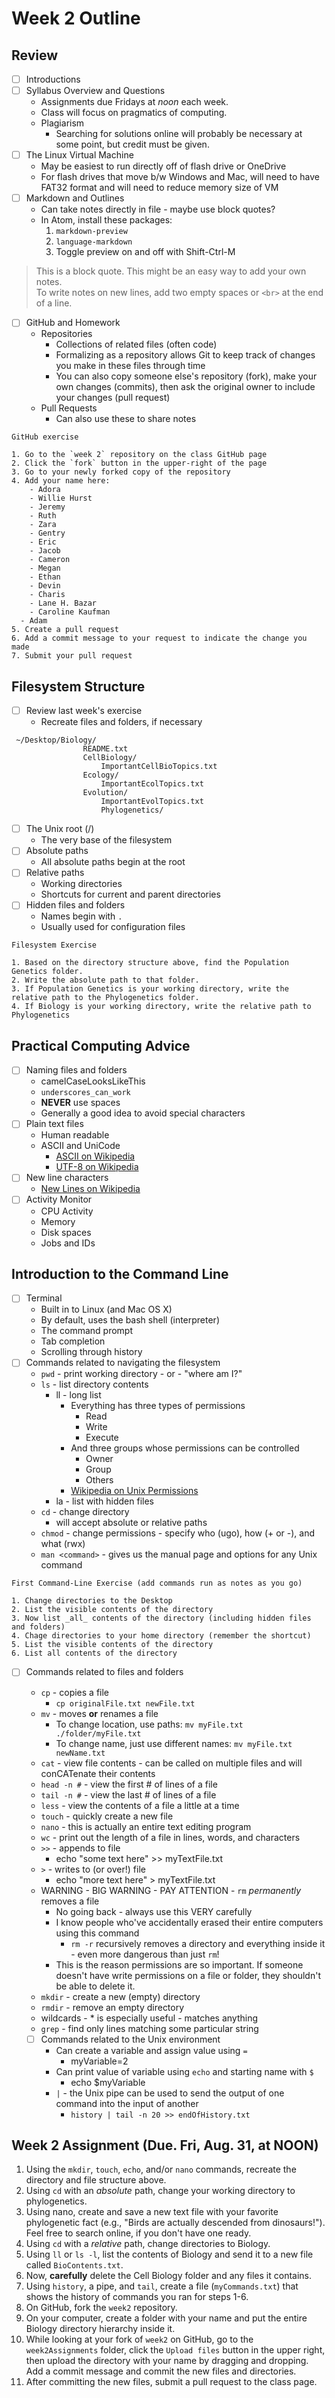 # Week 2 Outline

## Review

- [ ] Introductions
- [ ] Syllabus Overview and Questions
	- Assignments due Fridays at _noon_ each week.
	- Class will focus on pragmatics of computing.
	- Plagiarism
		- Searching for solutions online will probably be necessary at some point, but credit must be given.
- [ ] The Linux Virtual Machine
	- May be easiest to run directly off of flash drive or OneDrive
	- For flash drives that move b/w Windows and Mac, will need to have FAT32 format and will need to reduce memory size of VM
- [ ] Markdown and Outlines
	- Can take notes directly in file - maybe use block quotes?
	- In Atom, install these packages:
		1. `markdown-preview`
		2. `language-markdown`
		3. Toggle preview on and off with Shift-Ctrl-M

> This is a block quote.
> This might be an easy way to add your own notes.<br>
> To write notes on new lines, add two empty spaces or `<br>` at the end of a line.

- [ ] GitHub and Homework
	- Repositories
		- Collections of related files (often code)
		- Formalizing as a repository allows Git to keep track of changes you make in these files through time
		- You can also copy someone else's repository (fork), make your own changes (commits), then ask the original owner to include your changes (pull request)
	- Pull Requests
		- Can also use these to share notes

```
GitHub exercise

1. Go to the `week 2` repository on the class GitHub page
2. Click the `fork` button in the upper-right of the page
3. Go to your newly forked copy of the repository
4. Add your name here:
	- Adora
	- Willie Hurst
	- Jeremy
	- Ruth
	- Zara
	- Gentry
	- Eric
	- Jacob
	- Cameron
	- Megan
	- Ethan
	- Devin
	- Charis
	- Lane H. Bazar
	- Caroline Kaufman 
  - Adam 
5. Create a pull request
6. Add a commit message to your request to indicate the change you made
7. Submit your pull request
```


## Filesystem Structure

- [ ] Review last week's exercise
	- Recreate files and folders, if necessary

```
 ~/Desktop/Biology/
				README.txt
				CellBiology/
					ImportantCellBioTopics.txt
				Ecology/
					ImportantEcolTopics.txt
				Evolution/
					ImportantEvolTopics.txt
					Phylogenetics/
```

- [ ] The Unix root (/)
	- The very base of the filesystem
- [ ] Absolute paths
	- All absolute paths begin at the root
- [ ] Relative paths
	- Working directories
	- Shortcuts for current and parent directories
- [ ] Hidden files and folders
	- Names begin with `.`
	- Usually used for configuration files

```
Filesystem Exercise

1. Based on the directory structure above, find the Population Genetics folder.
2. Write the absolute path to that folder.
3. If Population Genetics is your working directory, write the relative path to the Phylogenetics folder.
4. If Biology is your working directory, write the relative path to Phylogenetics
```

## Practical Computing Advice

- [ ] Naming files and folders
	- camelCaseLooksLikeThis
	- `underscores_can_work`
	- __NEVER__ use spaces
	- Generally a good idea to avoid special characters
- [ ] Plain text files
	- Human readable
	- ASCII and UniCode
		- [ASCII on Wikipedia](https://en.wikipedia.org/wiki/ASCII)
		- [UTF-8 on Wikipedia](https://en.wikipedia.org/wiki/UTF-8)
- [ ] New line characters
	- [New Lines on Wikipedia](https://en.wikipedia.org/wiki/Newline)
- [ ] Activity Monitor
	- CPU Activity
	- Memory
	- Disk spaces
	- Jobs and IDs

## Introduction to the Command Line

- [ ] Terminal
	- Built in to Linux (and Mac OS X)
	- By default, uses the bash shell (interpreter)
	- The command prompt
	- Tab completion
	- Scrolling through history
- [ ] Commands related to navigating the filesystem
	- `pwd` - print working directory - or - "where am I?"
	- `ls` - list directory contents
		- ll - long list
			- Everything has three types of permissions
				- Read
				- Write
				- Execute
			- And three groups whose permissions can be controlled
				- Owner
				- Group
				- Others
			- [Wikipedia on Unix Permissions](https://en.wikipedia.org/wiki/File_system_permissions#Notation_of_traditional_Unix_permissions)
		- la - list with hidden files
	- `cd` - change directory
		- will accept absolute or relative paths
	- `chmod` - change permissions - specify who (ugo), how (+ or -), and what (rwx)
	- `man <command>` - gives us the manual page and options for any Unix command

```
First Command-Line Exercise (add commands run as notes as you go)

1. Change directories to the Desktop
2. List the visible contents of the directory
3. Now list _all_ contents of the directory (including hidden files and folders)
4. Chage directories to your home directory (remember the shortcut)
5. List the visible contents of the directory
6. List all contents of the directory
```

- [ ] Commands related to files and folders
	- `cp` - copies a file
		- `cp originalFile.txt newFile.txt`
	- `mv` - moves __or__ renames a file
		- To change location, use paths: `mv myFile.txt ./folder/myFile.txt`
		- To change name, just use different names: `mv myFile.txt newName.txt`
	- `cat` - view file contents - can be called on multiple files and will conCATenate their contents
	- `head -n #` - view the first # of lines of a file
	- `tail -n #` - view the last # of lines of a file
	- `less` - view the contents of a file a little at a time
	- `touch` - quickly create a new file
	- `nano` - this is actually an entire text editing program
	- `wc` - print out the length of a file in lines, words, and characters
	- `>>` - appends to file
		- echo "some text here" >> myTextFile.txt
	- `>` - writes to (or over!) file
		- echo "more text here" > myTextFile.txt
	- WARNING - BIG WARNING - PAY ATTENTION - `rm` _permanently_ removes a file
		- No going back - always use this VERY carefully
		- I know people who've accidentally erased their entire computers using this command
			- `rm -r` recursively removes a directory and everything inside it - even more dangerous than just `rm`!
		- This is the reason permissions are so important. If someone doesn't have write permissions on a file or folder, they shouldn't be able to delete it.
	- `mkdir` - create a new (empty) directory
	- `rmdir` - remove an empty directory
	- wildcards - * is especially useful - matches anything
	- `grep` - find only lines matching some particular string

	- [ ] Commands related to the Unix environment
		- Can create a variable and assign value using `=`
			- myVariable=2
		- Can print value of variable using `echo` and starting name with `$`
			- echo $myVariable
		- `|` - the Unix pipe can be used to send the output of one command into the input of another
			- `history | tail -n 20 >> endOfHistory.txt`

## Week 2 Assignment (Due. Fri, Aug. 31, at NOON)

1. Using the `mkdir`, `touch`, `echo`, and/or `nano` commands, recreate the directory and file structure above.
2. Using `cd` with an _absolute_ path, change your working directory to phylogenetics.
3. Using nano, create and save a new text file with your favorite phylogenetic fact (e.g.,
	"Birds are actually descended from dinosaurs!"). Feel free to search online, if you don't have one ready.
4. Using `cd` with a _relative_ path, change directories to Biology.
5. Using `ll` or `ls -l`, list the contents of Biology and send it to a new file called `BioContents.txt`.
6. Now, __carefully__ delete the Cell Biology folder and any files it contains.
7. Using `history`, a pipe, and `tail`, create a file (`myCommands.txt`) that shows the history of commands you ran for steps 1-6.
8. On GitHub, fork the `week2` repository.
9. On your computer, create a folder with your name and put the entire Biology directory hierarchy inside it.
10. While looking at your fork of `week2` on GitHub, go to the `week2Assignments` folder, click the `Upload files` button in the upper right, then upload the directory with your name by dragging and dropping. Add a commit message and commit the new files and directories.
11. After committing the new files, submit a pull request to the class page.
